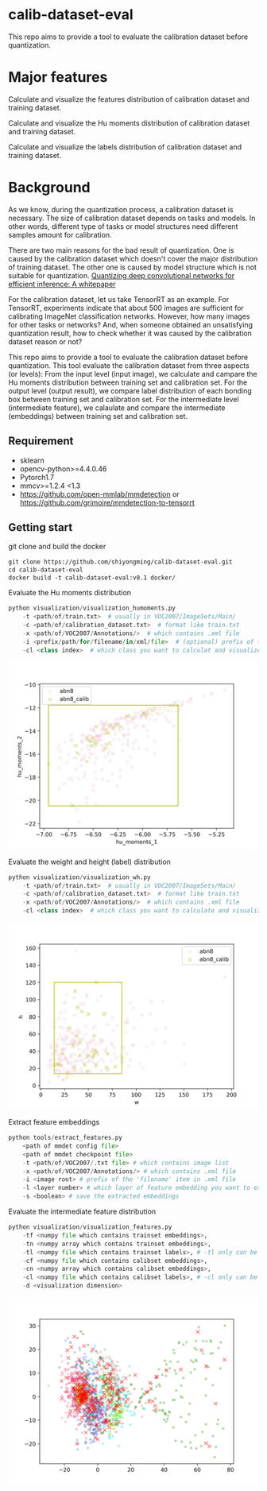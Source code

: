 # calib-dataset-eval
This repo aims to provide a tool to evaluate the calibration dataset before quantization.

# Major features
Calculate and visualize the features distribution of calibration dataset and training dataset.

Calculate and visualize the Hu moments distribution of calibration dataset and training dataset.

Calculate and visualize the labels distribution of calibration dataset and training dataset.


# Background
As we know, during the quantization process, a calibration dataset is necessary. The size of calibration dataset depends on tasks and models. In other words, different type of tasks or model structures need different samples amount for calibration.

There are two main reasons for the bad result of quantization. One is caused by the calibration dataset which doesn't cover the major distribution of training dataset. The other one is caused by model structure which is not suitable for quantization. [Quantizing deep convolutional networks for efficient inference: A whitepaper](https://arxiv.org/pdf/1806.08342.pdf)

For the calibration dataset, let us take TensorRT as an example. For TensorRT, experiments indicate that about 500 images are sufficient for calibrating ImageNet classification networks. However, how many images for other tasks or networks? And, when someone obtained an unsatisfying quantization result, how to check whether it was caused by the calibration dataset reason or not?

This repo aims to provide a tool to evaluate the calibration dataset before quantization.
This tool evaluate the calibration dataset from three aspects (or levels): 
From the input level (input image), we calculate and campare the Hu moments distribution between training set and calibration set. 
For the output level (output result), we compare label distribution of each bonding box between training set and calibration set. 
For the intermediate level (intermediate feature), we calaulate and compare the intermediate (embeddings) between training set and calibration set.

## Requirement
- sklearn     
- opencv-python>=4.4.0.46     
- Pytorch1.7
- mmcv>=1.2.4 <1.3 
- https://github.com/open-mmlab/mmdetection or https://github.com/grimoire/mmdetection-to-tensorrt


## Getting start
git clone and build the docker
```shell
git clone https://github.com/shiyongming/calib-dataset-eval.git
cd calib-dataset-eval
docker build -t calib-dataset-eval:v0.1 docker/
```

Evaluate the Hu moments distribution
```python
python visualization/visualization_humoments.py 
    -t <path/of/train.txt>  # usually in VOC2007/ImageSets/Main/ 
    -c <path/of/calibration_dataset.txt>  # format like train.txt
    -x <path/of/VOC2007/Annotations/>  # which contains .xml file
    -i <prefix/path/for/filename/in/xml/file>  # (optional) prefix of the 'filename' item in .xml file
    -cl <class index>  # which class you want to calculat and visualize
```
![Hu moments ditribution](visualization/visualization_results/hu_moments.png) 


Evaluate the weight and height (label) distribution
```python
python visualization/visualization_wh.py
    -t <path/of/train.txt>  # usually in VOC2007/ImageSets/Main/ 
    -c <path/of/calibration_dataset.txt>  # format like train.txt 
    -x <path/of/VOC2007/Annotations/>  # which contains .xml file 
    -cl <class index>  # which class you want to calculate and visualize
``` 
![Labels ditribution](visualization/visualization_results/wh.png) 

Extract feature embeddings
```python
python tools/extract_features.py 
    <path of mmdet config file> 
    <path of mmdet checkpoint file> 
    -t <path/of/VOC2007/.txt file> # which contains image list
    -x <path/of/VOC2007/Annotations/> # which contains .xml file
    -i <image root> # prefix of the 'filename' item in .xml file
    -l <layer number> # which layer of feature embedding you want to extract (count from back to front)
    -s <boolean> # save the extracted embeddings
```

Evaluate the intermediate feature distribution
```python
python visualization/visualization_features.py
    -tf <numpy file which contains trainset embeddings>,
    -tn <numpy array which contains trainset embeddings>,
    -tl <numpy file which contains trainset labels>, # -tl only can be set when each image only contains one label
    -cf <numpy file which contains calibset embeddings>,
    -cn <numpy array which contains calibset embeddings>,
    -cl <numpy file which contains calibset labels>, # -cl only can be set when each image only contains one label
    -d <visualization dimension>
```
![embeddings distribution](visualization/visualization_results/features_distribution.png)